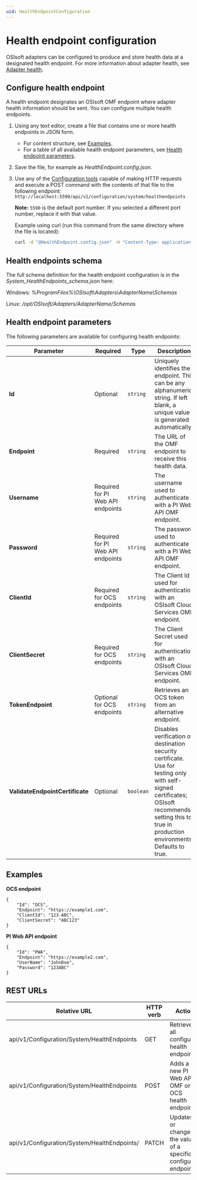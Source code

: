 ```yaml
---
uid: HealthEndpointConfiguration
---
```


# Health endpoint configuration

OSIsoft adapters can be configured to produce and store health data at a designated health endpoint.
For more information about adapter health, see [Adapter health](xref:AdapterHealth).

## Configure health endpoint

A health endpoint designates an OSIsoft OMF endpoint where adapter health information should be sent. You can configure multiple health endpoints. 

1. Using any text editor, create a file that contains one or more health endpoints in JSON form.
    - For content structure, see [Examples](#examples).
    - For a table of all available health endpoint parameters, see [Health endpoint parameters](#health-endpoint-parameters).
2. Save the file, for example as *HealthEndpoint.config.json*.
3. Use any of the [Configuration tools](xref:ConfigurationTools) capable of making HTTP requests and execute a POST command with the contents of that file to the following endpoint: `http://localhost:5590/api/v1/configuration/system/healthendpoints`

    **Note:** `5590` is the default port number. If you selected a different port number, replace it with that value.

    Example using curl (run this command from the same directory where the file is located):
    
    ```bash
    curl -d "@HealthEndpoint.config.json" -H "Content-Type: application/json" -X POST "http://localhost:5590/api/v1/configuration/system/healthendpoints"
    ```

## Health endpoints schema

The full schema definition for the health endpoint configuration is in the *System_HealthEndpoints_schema.json* here:

Windows: *%ProgramFiles%\OSIsoft\Adapters\AdapterName\Schemas*

Linux: */opt/OSIsoft/Adapters/AdapterName/Schemas*

## Health endpoint parameters

The following parameters are available for configuring health endpoints:

| Parameter                       | Required                            | Type      | Description                                        |
|---------------------------------|-------------------------------------|-----------|----------------------------------------------------|
| **Id**                          | Optional                            | `string`    | Uniquely identifies the endpoint. This can be any alphanumeric string. If left blank, a unique value is generated automatically. |
| **Endpoint**                    | Required                            | `string`    | The URL of the OMF endpoint to receive this health data. |
| **Username**                    | Required for PI Web API endpoints   | `string`    | The username used to authenticate with a PI Web API OMF endpoint. |
| **Password**                    | Required for PI Web API endpoints   | `string`    | The password used to authenticate with a PI Web API OMF endpoint. |
| **ClientId**                    | Required for OCS endpoints          | `string`    | The Client Id used for authentication with an OSIsoft Cloud Services OMF endpoint. |
| **ClientSecret**                | Required for OCS endpoints          | `string`    | The Client Secret used for authentication with an OSIsoft Cloud Services OMF endpoint. |
| **TokenEndpoint** | Optional for OCS endpoints | `string` | Retrieves an OCS token from an alternative endpoint. |
| **ValidateEndpointCertificate** | Optional                            | `boolean`      | Disables verification of destination security certificate. Use for testing only with self-signed certificates; OSIsoft recommends setting this to true in production environments. Defaults to true. |

## Examples

**OCS endpoint**

```
{
    "Id": "OCS",
    "Endpoint": "https://example1.com",
    "ClientId": "123-ABC",
    "ClientSecret": "ABC123"
}
```

**PI Web API endpoint**

```
{
    "Id": "PWA",
    "Endpoint": "https://example2.com",
    "UserName": "JohnDoe",
    "Password": "123ABC"
}
```

## REST URLs

| Relative URL | HTTP verb | Action |
| ------------ | --------- | ------ |
| api/v1/Configuration/System/HealthEndpoints | GET | Retrieves all configured health endpoints |
| api/v1/Configuration/System/HealthEndpoints | POST | Adds a new PI Web API OMF or OCS health endpoint |
| api/v1/Configuration/System/HealthEndpoints/<endpointId> | PATCH | Updates or changes the values of a specific configured endpoint |
